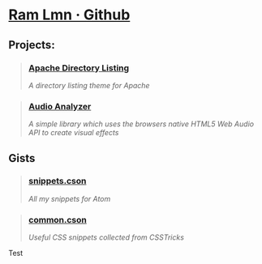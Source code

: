 # [Ram Lmn &#183; Github](https://github.com/ramlmn)

## Projects:

> ### [Apache Directory Listing](http://ramlmn.github.io/Apache-Directory-Listing)
> <i>A directory listing theme for Apache</i>

> ### [Audio Analyzer](http://ramlmn.github.io/audio-analyzer)
> <i>A simple library which uses the browsers native HTML5 Web Audio API to create visual effects</i>

## Gists

> ### [snippets.cson](http://bit.ly/snippets_cson)
> <i>All my snippets for Atom</i>

> ### [common.cson](http://bit.ly/common_css)
> <i>Useful CSS snippets collected from CSSTricks</i>

Test